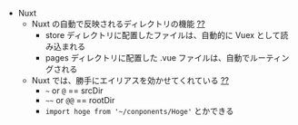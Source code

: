 - Nuxt
  - Nuxt の自動で反映されるディレクトリの機能 [??](https://ja.nuxtjs.org/guide/directory-structure/)
    - store ディレクトリに配置したファイルは、自動的に Vuex として読み込まれる
    - pages ディレクトリに配置した .vue ファイルは、自動でルーティングされる
  - Nuxt では、勝手にエイリアスを効かせてくれている [??](https://ja.nuxtjs.org/guide/directory-structure/)
    - `~` or `@` == srcDir
    - `~~` or `@@` == rootDir 
    - `import hoge from '~/conponents/Hoge'` とかできる
